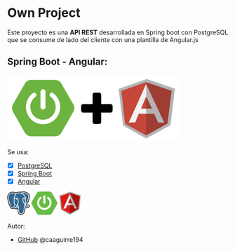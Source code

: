# Own Project
Este proyecto es una **API REST** desarrollada en Spring boot con PostgreSQL que se consume de lado del cliente con una plantilla de Angular.js
## Spring Boot - Angular:
 ![GitHub](/img/spring-angular.png)
 
Se usa:
* [x] [PostgreSQL](https://www.postgresql.org/)
* [x] [Spring Boot](https://spring.io/projects/spring-boot) 
* [x] [Angular](https://angular.io/)

![Logo](/img/postgresql.png)
![Logo](/img/spring-boot.png)
![Logo](/img/angular.png)

Autor:
*  [GitHub](https://github.com/caaguirre194)
	 @caaguirre194

